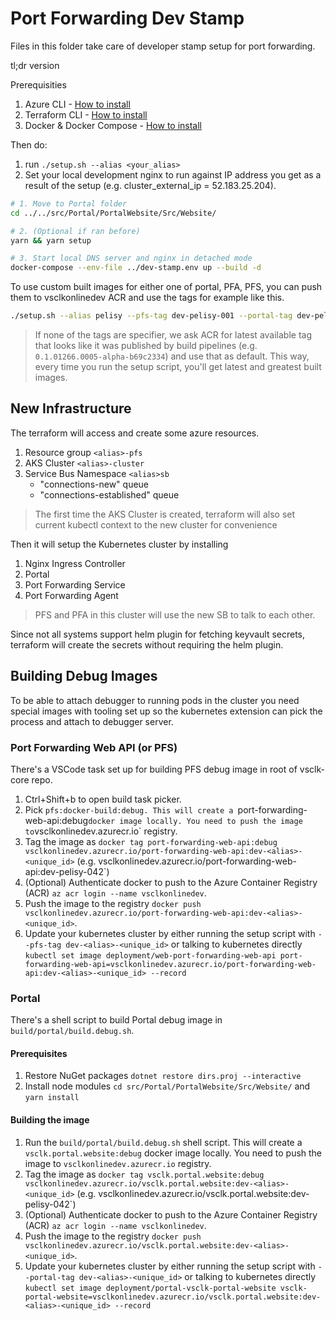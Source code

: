 # Port Forwarding Dev Stamp

Files in this folder take care of developer stamp setup for port forwarding.

tl;dr version

Prerequisities
1. Azure CLI - [How to install](https://docs.microsoft.com/en-us/cli/azure/install-azure-cli?view=azure-cli-latest)
1. Terraform CLI - [How to install](https://learn.hashicorp.com/terraform/getting-started/install)
1. Docker & Docker Compose - [How to install](https://docs.docker.com/compose/install/)

Then do:

1. run `./setup.sh --alias <your_alias>`
1. Set your local development nginx to run against IP address you get as a result of the setup (e.g. cluster_external_ip = 52.183.25.204).
``` sh
# 1. Move to Portal folder
cd ../../src/Portal/PortalWebsite/Src/Website/

# 2. (Optional if ran before)
yarn && yarn setup

# 3. Start local DNS server and nginx in detached mode
docker-compose --env-file ../dev-stamp.env up --build -d
```

To use custom built images for either one of portal, PFA, PFS, you can push them to vsclkonlinedev ACR and use the tags for example like this.

``` sh
./setup.sh --alias pelisy --pfs-tag dev-pelisy-001 --portal-tag dev-pelisy-002 --pfa-tag dev-pelisy-003
```

> If none of the tags are specifier, we ask ACR for latest available tag that looks like it was published by build pipelines (e.g. `0.1.01266.0005-alpha-b69c2334`) and use that as default. This way, every time you run the setup script, you'll get latest and greatest built images.

## New Infrastructure

The terraform will access and create some azure resources.

1. Resource group `<alias>-pfs`
1. AKS Cluster `<alias>-cluster`
1. Service Bus Namespace `<alias>sb`
    - "connections-new" queue
    - "connections-established" queue

> The first time the AKS Cluster is created, terraform will also set current kubectl context to the new cluster for convenience

Then it will setup the Kubernetes cluster by installing

1. Nginx Ingress Controller
1. Portal
1. Port Forwarding Service
1. Port Forwarding Agent

> PFS and PFA in this cluster will use the new SB to talk to each other.

Since not all systems support helm plugin for fetching keyvault secrets, terraform will create the secrets without requiring the helm plugin.

## Building Debug Images

To be able to attach debugger to running pods in the cluster you need special images with tooling set up so the kubernetes extension can pick the process and attach to debugger server.

### Port Forwarding Web API (or PFS)

There's a VSCode task set up for building PFS debug image in root of vsclk-core repo.

1. Ctrl+Shift+b to open build task picker. 
1. Pick `pfs:docker-build:debug. This will create a `port-forwarding-web-api:debug` docker image locally. You need to push the image to `vsclkonlinedev.azurecr.io` registry.
1. Tag the image as `docker tag port-forwarding-web-api:debug vsclkonlinedev.azurecr.io/port-forwarding-web-api:dev-<alias>-<unique_id>` (e.g. vsclkonlinedev.azurecr.io/port-forwarding-web-api:dev-pelisy-042`)
1. (Optional) Authenticate docker to push to the Azure Container Registry (ACR) `az acr login --name vsclkonlinedev`.
1. Push the image to the registry `docker push vsclkonlinedev.azurecr.io/port-forwarding-web-api:dev-<alias>-<unique_id>`.
1. Update your kubernetes cluster by either running the setup script with `--pfs-tag dev-<alias>-<unique_id>` or talking to kubernetes directly `kubectl set image deployment/web-port-forwarding-web-api port-forwarding-web-api=vsclkonlinedev.azurecr.io/port-forwarding-web-api:dev-<alias>-<unique_id> --record`

### Portal

There's a shell script to build Portal debug image in `build/portal/build.debug.sh`.

#### Prerequisites
1. Restore NuGet packages `dotnet restore dirs.proj --interactive`
1. Install node modules `cd src/Portal/PortalWebsite/Src/Website/` and `yarn install`

#### Building the image

1. Run the `build/portal/build.debug.sh` shell script. This will create a `vsclk.portal.website:debug` docker image locally. You need to push the image to `vsclkonlinedev.azurecr.io` registry.
1. Tag the image as `docker tag vsclk.portal.website:debug vsclkonlinedev.azurecr.io/vsclk.portal.website:dev-<alias>-<unique_id>` (e.g. vsclkonlinedev.azurecr.io/vsclk.portal.website:dev-pelisy-042`)
1. (Optional) Authenticate docker to push to the Azure Container Registry (ACR) `az acr login --name vsclkonlinedev`.
1. Push the image to the registry `docker push vsclkonlinedev.azurecr.io/vsclk.portal.website:dev-<alias>-<unique_id>`.
1. Update your kubernetes cluster by either running the setup script with `--portal-tag dev-<alias>-<unique_id>` or talking to kubernetes directly `kubectl set image deployment/portal-vsclk-portal-website vsclk-portal-website=vsclkonlinedev.azurecr.io/vsclk.portal.website:dev-<alias>-<unique_id> --record`
